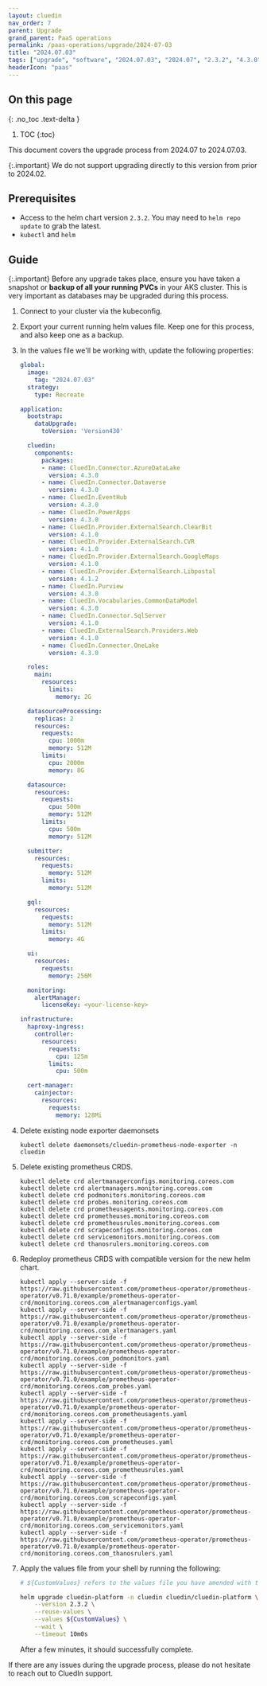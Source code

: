 ```yaml
---
layout: cluedin
nav_order: 7
parent: Upgrade
grand_parent: PaaS operations
permalink: /paas-operations/upgrade/2024-07-03
title: "2024.07.03"
tags: ["upgrade", "software", "2024.07.03", "2024.07", "2.3.2", "4.3.0", "4.3.3"]
headerIcon: "paas"
---
```

## On this page
{: .no_toc .text-delta }
1. TOC
{:toc}

This document covers the upgrade process from 2024.07 to 2024.07.03.

{:.important}
We do not support upgrading directly to this version from prior to 2024.02.

## Prerequisites
- Access to the helm chart version `2.3.2`. You may need to `helm repo update` to grab the latest.
- `kubectl` and `helm`

## Guide

{:.important}
Before any upgrade takes place, ensure you have taken a snapshot or **backup of all your running PVCs** in your AKS cluster. This is very important as databases may be upgraded during this process.

1. Connect to your cluster via the kubeconfig.
1. Export your current running helm values file. Keep one for this process, and also keep one as a backup.
1. In the values file we'll be working with, update the following properties:

    ```yaml
    global:
      image:
        tag: "2024.07.03"
      strategy:
        type: Recreate

    application:
      bootstrap:
        dataUpgrade:
          toVersion: 'Version430'

      cluedin:
        components:
          packages:
          - name: CluedIn.Connector.AzureDataLake
            version: 4.3.0
          - name: CluedIn.Connector.Dataverse
            version: 4.3.0
          - name: CluedIn.EventHub
            version: 4.3.0
          - name: CluedIn.PowerApps
            version: 4.3.0
          - name: CluedIn.Provider.ExternalSearch.ClearBit
            version: 4.1.0
          - name: CluedIn.Provider.ExternalSearch.CVR
            version: 4.1.0
          - name: CluedIn.Provider.ExternalSearch.GoogleMaps
            version: 4.1.0
          - name: CluedIn.Provider.ExternalSearch.Libpostal
            version: 4.1.2
          - name: CluedIn.Purview
            version: 4.3.0
          - name: CluedIn.Vocabularies.CommonDataModel
            version: 4.3.0
          - name: CluedIn.Connector.SqlServer
            version: 4.1.0
          - name: CluedIn.ExternalSearch.Providers.Web
            version: 4.1.0
          - name: CluedIn.Connector.OneLake
            version: 4.3.0

      roles:
        main:
          resources:
            limits:
              memory: 2G

      datasourceProcessing:
        replicas: 2
        resources:
          requests:
            cpu: 1000m
            memory: 512M
          limits:
            cpu: 2000m
            memory: 8G

      datasource:
        resources:
          requests:
            cpu: 500m
            memory: 512M
          limits:
            cpu: 500m
            memory: 512M

      submitter:
        resources:
          requests:
            memory: 512M
          limits:
            memory: 512M

      gql:
        resources:
          requests:
            memory: 512M
          limits:
            memory: 4G

      ui:
        resources:
          requests:
            memory: 256M

      monitoring:
        alertManager:
          licenseKey: <your-license-key>

    infrastructure:
      haproxy-ingress:
        controller:
          resources:
            requests:
              cpu: 125m
            limits:
              cpu: 500m

      cert-manager:
        cainjector:
          resources:
            requests:
              memory: 128Mi
    ```

1. Delete existing node exporter daemonsets


    ```
    kubectl delete daemonsets/cluedin-prometheus-node-exporter -n cluedin
    ```

1. Delete existing prometheus CRDS.

    ```
    kubectl delete crd alertmanagerconfigs.monitoring.coreos.com
    kubectl delete crd alertmanagers.monitoring.coreos.com
    kubectl delete crd podmonitors.monitoring.coreos.com
    kubectl delete crd probes.monitoring.coreos.com
    kubectl delete crd prometheusagents.monitoring.coreos.com
    kubectl delete crd prometheuses.monitoring.coreos.com
    kubectl delete crd prometheusrules.monitoring.coreos.com
    kubectl delete crd scrapeconfigs.monitoring.coreos.com
    kubectl delete crd servicemonitors.monitoring.coreos.com
    kubectl delete crd thanosrulers.monitoring.coreos.com 
    ```
1.  Redeploy prometheus CRDS with compatible version for the new helm chart.
    ```
    kubectl apply --server-side -f https://raw.githubusercontent.com/prometheus-operator/prometheus-operator/v0.71.0/example/prometheus-operator-crd/monitoring.coreos.com_alertmanagerconfigs.yaml
    kubectl apply --server-side -f https://raw.githubusercontent.com/prometheus-operator/prometheus-operator/v0.71.0/example/prometheus-operator-crd/monitoring.coreos.com_alertmanagers.yaml
    kubectl apply --server-side -f https://raw.githubusercontent.com/prometheus-operator/prometheus-operator/v0.71.0/example/prometheus-operator-crd/monitoring.coreos.com_podmonitors.yaml
    kubectl apply --server-side -f https://raw.githubusercontent.com/prometheus-operator/prometheus-operator/v0.71.0/example/prometheus-operator-crd/monitoring.coreos.com_probes.yaml
    kubectl apply --server-side -f https://raw.githubusercontent.com/prometheus-operator/prometheus-operator/v0.71.0/example/prometheus-operator-crd/monitoring.coreos.com_prometheusagents.yaml
    kubectl apply --server-side -f https://raw.githubusercontent.com/prometheus-operator/prometheus-operator/v0.71.0/example/prometheus-operator-crd/monitoring.coreos.com_prometheuses.yaml
    kubectl apply --server-side -f https://raw.githubusercontent.com/prometheus-operator/prometheus-operator/v0.71.0/example/prometheus-operator-crd/monitoring.coreos.com_prometheusrules.yaml
    kubectl apply --server-side -f https://raw.githubusercontent.com/prometheus-operator/prometheus-operator/v0.71.0/example/prometheus-operator-crd/monitoring.coreos.com_scrapeconfigs.yaml
    kubectl apply --server-side -f https://raw.githubusercontent.com/prometheus-operator/prometheus-operator/v0.71.0/example/prometheus-operator-crd/monitoring.coreos.com_servicemonitors.yaml
    kubectl apply --server-side -f https://raw.githubusercontent.com/prometheus-operator/prometheus-operator/v0.71.0/example/prometheus-operator-crd/monitoring.coreos.com_thanosrulers.yaml
    ```

1. Apply the values file from your shell by running the following:

    ```bash
    # ${CustomValues} refers to the values file you have amended with the above changes. Please type the full path here.

    helm upgrade cluedin-platform -n cluedin cluedin/cluedin-platform \
        --version 2.3.2 \
        --reuse-values \
        --values ${CustomValues} \
        --wait \
        --timeout 10m0s
    ```

    After a few minutes, it should successfully complete.

If there are any issues during the upgrade process, please do not hesitate to reach out to CluedIn support.